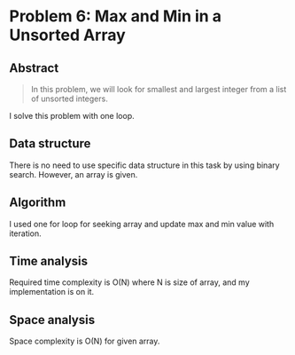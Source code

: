 # Problem 6: Max and Min in a Unsorted Array
## Abstract
>In this problem, we will look for smallest and largest integer from a list of unsorted integers.

I solve this problem with one loop.

## Data structure
There is no need to use specific data structure in this task by using binary search.
However, an array is given.

## Algorithm
I used one for loop for seeking array and update max and min value with iteration.

## Time analysis
Required time complexity is O(N) where N is size of array, and my implementation is on it.

## Space analysis
Space complexity is O(N) for given array.

